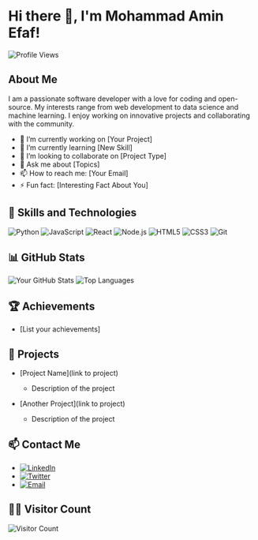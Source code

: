 # Hi there 👋, I'm Mohammad Amin Efaf!

![Profile Views](https://komarev.com/ghpvc/?username=AminEfaf&style=flat-square)

## About Me

I am a passionate software developer with a love for coding and open-source. My interests range from web development to data science and machine learning. I enjoy working on innovative projects and collaborating with the community.

- 🔭 I’m currently working on [Your Project]
- 🌱 I’m currently learning [New Skill]
- 👯 I’m looking to collaborate on [Project Type]
- 💬 Ask me about [Topics]
- 📫 How to reach me: [Your Email]
- ⚡ Fun fact: [Interesting Fact About You]

## 🚀 Skills and Technologies

![Python](https://img.shields.io/badge/-Python-000?&logo=Python)
![JavaScript](https://img.shields.io/badge/-JavaScript-000?&logo=JavaScript)
![React](https://img.shields.io/badge/-React-000?&logo=React)
![Node.js](https://img.shields.io/badge/-Node.js-000?&logo=Node.js)
![HTML5](https://img.shields.io/badge/-HTML5-000?&logo=HTML5)
![CSS3](https://img.shields.io/badge/-CSS3-000?&logo=CSS3)
![Git](https://img.shields.io/badge/-Git-000?&logo=Git)

## 📊 GitHub Stats

![Your GitHub Stats](https://github-readme-stats.vercel.app/api?username=your-username&show_icons=true&hide_border=true)
![Top Languages](https://github-readme-stats.vercel.app/api/top-langs/?username=your-username&layout=compact&hide_border=true)

## 🏆 Achievements

- [List your achievements]

## 📂 Projects

- [Project Name](link to project)
  - Description of the project

- [Another Project](link to project)
  - Description of the project

## 📫 Contact Me

- [![LinkedIn](https://img.shields.io/badge/-LinkedIn-000?&logo=LinkedIn)](https://www.linkedin.com/in/your-profile)
- [![Twitter](https://img.shields.io/badge/-Twitter-000?&logo=Twitter)](https://twitter.com/your-profile)
- [![Email](https://img.shields.io/badge/-Email-000?&logo=Gmail)](mailto:your-email)

## 👨‍💻 Visitor Count

![Visitor Count](https://profile-counter.glitch.me/your-username/count.svg)

<!-- Add more sections as needed -->

